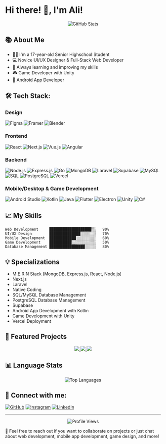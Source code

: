 # Hi there! 👋, I'm Ali!

<div align="center">
  <img src="https://github-readme-stats.vercel.app/api?username=ipangbbd&show_icons=true&theme=radical" alt="GitHub Stats" />
</div>

## 📚 About Me
- 🧑‍🎓 I'm a 17-year-old Senior Highschool Student
- 💻 Novice UI/UX Designer & Full-Stack Web Developer
- 🌱 Always learning and improving my skills
- 🎮 Game Developer with Unity
- 📱 Android App Developer

## 🛠️ Tech Stack:

### Design
![Figma](https://img.shields.io/badge/FIGMA-orange?style=for-the-badge&logo=figma&logoColor=white)
![Framer](https://img.shields.io/badge/Framer-darkblue?style=for-the-badge&logo=framer&logoColor=white)
![Blender](https://img.shields.io/badge/Blender-white?style=for-the-badge&logo=blender&logoColor=orange)

### Frontend
![React](https://img.shields.io/badge/REACT.JS-61DAFB?style=for-the-badge&logo=react&logoColor=black)
![Next.js](https://img.shields.io/badge/NEXT.JS-black?style=for-the-badge&logo=nextdotjs&logoColor=white)
![Vue.js](https://img.shields.io/badge/VUE.JS-4FC08D?style=for-the-badge&logo=vuedotjs&logoColor=white)
![Angular](https://img.shields.io/badge/ANGULAR-DD0031?style=for-the-badge&logo=angular&logoColor=white)

### Backend
![Node.js](https://img.shields.io/badge/NODE.JS-339933?style=for-the-badge&logo=nodedotjs&logoColor=white)
![Express.js](https://img.shields.io/badge/EXPRESS.JS-black?style=for-the-badge&logo=express&logoColor=white)
![Go](https://img.shields.io/badge/GO-00ADD8?style=for-the-badge&logo=go&logoColor=white)
![MongoDB](https://img.shields.io/badge/MONGODB-47A248?style=for-the-badge&logo=mongodb&logoColor=white)
![Laravel](https://img.shields.io/badge/LARAVEL-FF2D20?style=for-the-badge&logo=laravel&logoColor=white)
![Supabase](https://img.shields.io/badge/SUPABASE-3ECF8E?style=for-the-badge&logo=supabase&logoColor=white)
![MySQL](https://img.shields.io/badge/MYSQL-4479A1?style=for-the-badge&logo=mysql&logoColor=white)
![SQL](https://img.shields.io/badge/SQL-CC2927?style=for-the-badge&logo=microsoft-sql-server&logoColor=white)
![PostgreSQL](https://img.shields.io/badge/PostgreSQL-316192?style=for-the-badge&logo=postgresql&logoColor=white)
![Vercel](https://img.shields.io/badge/Vercel-black?style=for-the-badge&logo=vercel&logoColor=white)

### Mobile/Desktop & Game Development
![Android Studio](https://img.shields.io/badge/ANDROID_STUDIO-3DDC84?style=for-the-badge&logo=android-studio&logoColor=white)
![Kotlin](https://img.shields.io/badge/KOTLIN-7F52FF?style=for-the-badge&logo=kotlin&logoColor=white)
![Java](https://img.shields.io/badge/JAVA-ED8B00?style=for-the-badge&logo=openjdk&logoColor=white)
![Flutter](https://img.shields.io/badge/FLUTTER-FFFFFF?style=for-the-badge&logo=flutter&logoColor=blue)
![Electron](https://img.shields.io/badge/ELECTRON-47848F?style=for-the-badge&logo=electron&logoColor=white)
![Unity](https://img.shields.io/badge/UNITY-000000?style=for-the-badge&logo=unity&logoColor=white)
![C#](https://img.shields.io/badge/C%23-239120?style=for-the-badge&logo=c-sharp&logoColor=white)

## 📈 My Skills

```
Web Development     ███████████████████░░   90%
UI/UX Design        ██████████████░░░░░░░   70%
Mobile Development  ████████████░░░░░░░░░   60%
Game Development    ██████████░░░░░░░░░░░   50%
Database Management ████████████████░░░░░   80%
```

## 💡 Specializations
- M.E.R.N Stack (MongoDB, Express.js, React, Node.js)
- Next.js
- Laravel
- Native Coding
- SQL/MySQL Database Management
- PostgreSQL Database Management
- Supabase
- Android App Development with Kotlin
- Game Development with Unity
- Vercel Deployment

## 🌟 Featured Projects
<div align="center">
  <a href="https://github.com/Ipangbbd/Flutter-Finance-Manager">
    <img src="https://github-readme-stats.vercel.app/api/pin/?username=ipangbbd&repo=FinFlow-Personal-Finance-Manager&theme=dark&cache_bust=true" />
  </a>
  <a href="https://github.com/Ipangbbd/palette-pro.git">
    <img src="https://github-readme-stats.vercel.app/api/pin/?username=ipangbbd&repo=palette-pro&theme=dark&random_parameter=123456" />
  </a>
  <a href="https://github.com/Ipangbbd/MERN-HOTEL.git">
    <img src="https://github-readme-stats.vercel.app/api/pin/?username=ipangbbd&repo=MERN-HOTEL&theme=dark&random_parameter=123456" />
  </a>
</div>


## 📊 Language Stats
<div align="center">
  <img src="https://github-readme-stats.vercel.app/api/top-langs/?username=ipangbbd&layout=compact&theme=radical" alt="Top Languages" />
</div>

## 🔗 Connect with me:
[![GitHub](https://img.shields.io/badge/GITHUB-100000?style=for-the-badge&logo=github&logoColor=white)](https://github.com/ipangbbd)
[![Instagram](https://img.shields.io/badge/INSTAGRAM-E4405F?style=for-the-badge&logo=instagram&logoColor=white)](https://www.instagram.com/codevwithali/)
[![LinkedIn](https://img.shields.io/badge/LINKEDIN-0077B5?style=for-the-badge&logo=linkedin&logoColor=white)](https://linkedin.com/in/muhammad-ali-irfansyah)

---
<div align="center">
  <img src="https://komarev.com/ghpvc/?username=ipangbbd&color=blueviolet" alt="Profile Views" />
</div>

💬 Feel free to reach out if you want to collaborate on projects or just chat about web development, mobile app development, game design, and more!

